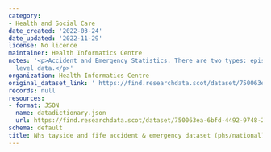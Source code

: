 ```yaml
---
category:
- Health and Social Care
date_created: '2022-03-24'
date_updated: '2022-11-29'
license: No licence
maintainer: Health Informatics Centre
notes: '<p>Accident and Emergency Statistics. There are two types: episode and aggregate
  level data.</p>'
organization: Health Informatics Centre
original_dataset_link: ' https://find.researchdata.scot/dataset/750063ea-6bfd-4492-9748-2a18080cf6ea'
records: null
resources:
- format: JSON
  name: datadictionary.json
  url: https://find.researchdata.scot/dataset/750063ea-6bfd-4492-9748-2a18080cf6ea/resource/750063ea-6bfd-4492-9748-2a18080cf6ea/download/datadictionary.json
schema: default
title: Nhs tayside and fife accident & emergency dataset (phs/national)
---
```

